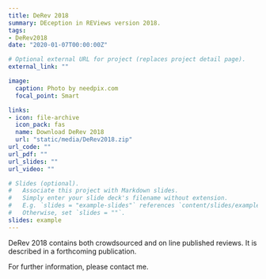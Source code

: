 ```yaml
---
title: DeRev 2018
summary: DEception in REViews version 2018.
tags:
- DeRev2018
date: "2020-01-07T00:00:00Z"

# Optional external URL for project (replaces project detail page).
external_link: ""

image:
  caption: Photo by needpix.com
  focal_point: Smart

links:
- icon: file-archive
  icon_pack: fas
  name: Download DeRev 2018
  url: "static/media/DeRev2018.zip"
url_code: ""
url_pdf: ""
url_slides: ""
url_video: ""

# Slides (optional).
#   Associate this project with Markdown slides.
#   Simply enter your slide deck's filename without extension.
#   E.g. `slides = "example-slides"` references `content/slides/example-slides.md`.
#   Otherwise, set `slides = ""`.
slides: example
---
```


DeRev 2018 contains both crowdsourced and on line published reviews. It is described in a forthcoming publication.

For further information, please contact me.
